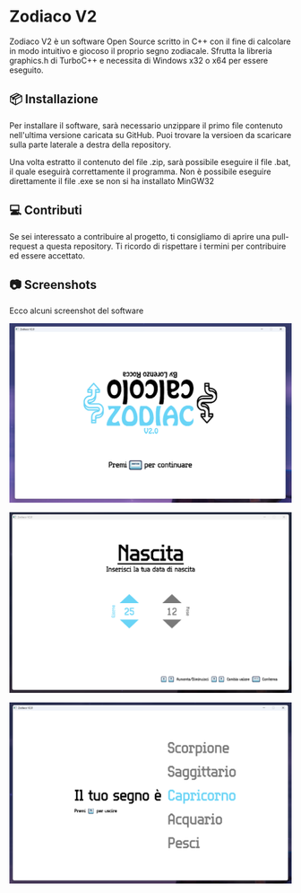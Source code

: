 
# Zodiaco V2
Zodiaco V2 è un software Open Source scritto in C++ con il fine di calcolare in modo intuitivo e giocoso il proprio segno zodiacale. Sfrutta la libreria graphics.h di TurboC++ e necessita di Windows x32 o x64 per essere eseguito.




## 📦 Installazione
Per installare il software, sarà necessario unzippare il primo file contenuto nell'ultima versione caricata su GitHub. Puoi trovare la versioen da scaricare sulla parte laterale a destra della repository.

Una volta estratto il contenuto del file .zip, sarà possibile eseguire il file .bat, il quale eseguirà correttamente il programma. Non è possibile eseguire direttamente il file .exe se non si ha installato
MinGW32
    
## 💻 Contributi
Se sei interessato a contribuire al progetto, ti consigliamo di aprire una pull-request a questa repository. Ti ricordo di rispettare i termini per contribuire ed essere accettato.


## 📷 Screenshots
Ecco alcuni screenshot del software

![App Screenshot](https://github.com/LoRy24/ZodiacoV2/blob/master/docs/screen-1.png?raw=true)

![App Screenshot](https://github.com/LoRy24/ZodiacoV2/blob/master/docs/screen-2.png?raw=true)

![App Screenshot](https://github.com/LoRy24/ZodiacoV2/blob/master/docs/screen-3.png?raw=true)
